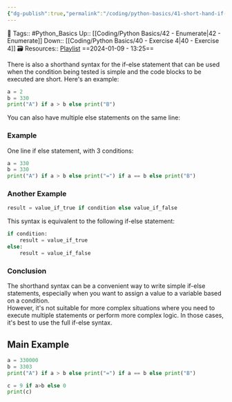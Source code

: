 ```yaml
---
{"dg-publish":true,"permalink":"/coding/python-basics/41-short-hand-if-else/","dgPassFrontmatter":true,"noteIcon":"3","created":"2024-01-09T13:24:54.787+05:30","updated":"2024-01-12T16:10:29.087+05:30"}
---
```


🧶 Tags:: #Python_Basics 
Up:: [[Coding/Python Basics/42 - Enumerate\|42 - Enumerate]]
Down:: [[Coding/Python Basics/40 - Exercise 4\|40 - Exercise 4]]
🗃 Resources:: [Playlist](https://www.youtube.com/playlist?list=PLu0W_9lII9agwh1XjRt242xIpHhPT2llg)
==2024-01-09 - 13:25==

There is also a shorthand syntax for the if-else statement that can be used when the condition being tested is simple and the code blocks to be executed are short. Here's an example:
```python
a = 2
b = 330
print("A") if a > b else print("B")
```

You can also have multiple else statements on the same line:

### Example
One line if else statement, with 3 conditions:

```python
a = 330
b = 330
print("A") if a > b else print("=") if a == b else print("B")
```

### Another Example
```python
result = value_if_true if condition else value_if_false
```

This syntax is equivalent to the following if-else statement:
```python
if condition:
	result = value_if_true
else:
	result = value_if_false
```

### Conclusion
The shorthand syntax can be a convenient way to write simple if-else statements, especially when you want to assign a value to a variable based on a condition.  
However, it's not suitable for more complex situations where you need to execute multiple statements or perform more complex logic. In those cases, it's best to use the full if-else syntax.

## Main Example
```python
a = 330000
b = 3303
print("A") if a > b else print("=") if a == b else print("B")

c = 9 if a>b else 0
print(c)
```